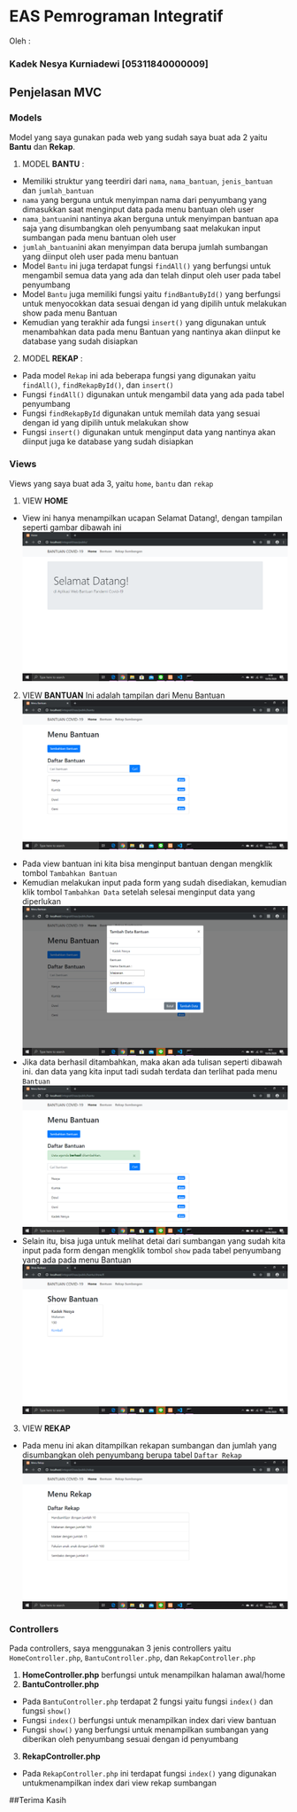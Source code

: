 # EAS Pemrograman Integratif
Oleh :
### Kadek Nesya Kurniadewi [05311840000009]

## Penjelasan MVC 
### Models
Model yang saya gunakan pada web yang sudah saya buat ada 2 yaitu **Bantu** dan **Rekap**. 
1. MODEL **BANTU** :
- Memiliki struktur yang teerdiri dari `nama`, `nama_bantuan`, `jenis_bantuan` dan `jumlah_bantuan`
- `nama` yang berguna untuk menyimpan nama dari penyumbang yang dimasukkan saat menginput data pada menu bantuan oleh user
- `nama_bantuan`ini nantinya akan berguna untuk menyimpan bantuan apa saja yang disumbangkan oleh penyumbang saat melakukan input sumbangan pada menu bantuan oleh user
- `jumlah_bantuan`ini akan menyimpan data berupa jumlah sumbangan yang diinput oleh user pada menu bantuan
- Model `Bantu` ini juga terdapat fungsi `findAll()` yang berfungsi untuk mengambil semua data yang ada dan telah dinput oleh user pada tabel penyumbang
- Model `Bantu` juga memiliki fungsi yaitu `findBantuById()` yang berfungsi untuk menyocokkan data sesuai dengan id yang dipilih untuk melakukan show pada menu Bantuan
- Kemudian yang terakhir ada fungsi `insert()` yang digunakan untuk menambahkan data pada menu Bantuan yang nantinya akan diinput ke database yang sudah disiapkan

2. MODEL **REKAP** :
- Pada model `Rekap` ini ada beberapa fungsi yang digunakan yaitu `findAll()`, `findRekapById()`, dan `insert()`
- Fungsi `findAll()` digunakan untuk mengambil data yang ada pada tabel penyumbang
- Fungsi `findRekapById` digunakan untuk memilah data yang sesuai dengan id yang dipilih untuk melakukan show
- Fungsi `insert()` digunakan untuk menginput data yang nantinya akan diinput juga ke database yang sudah disiapkan

### Views
Views yang saya buat ada 3, yaitu `home`, `bantu` dan `rekap`
1. VIEW **HOME**
- View ini hanya menampilkan ucapan Selamat Datang!, dengan tampilan seperti gambar dibawah ini 
![](img/home.png)

2. VIEW  **BANTUAN**
Ini adalah tampilan dari Menu Bantuan
![](img/bantuan.png)
- Pada view bantuan ini kita bisa menginput bantuan dengan mengklik tombol `Tambahkan Bantuan`
- Kemudian melakukan input pada form yang sudah disediakan, kemudian klik tombol `Tambahkan Data` setelah selesai menginput data yang diperlukan
![](img/tambah.png)
- Jika data berhasil ditambahkan, maka akan ada tulisan seperti dibawah ini. dan data yang kita input tadi sudah terdata dan terlihat pada menu `Bantuan`
![](img/berhasil.png)
- Selain itu, bisa juga untuk melihat detai dari sumbangan yang sudah kita input pada form dengan mengklik tombol `show` pada tabel penyumbang yang ada pada menu Bantuan
![](img/show.png)

3. VIEW **REKAP**
- Pada menu ini akan ditampilkan rekapan sumbangan dan jumlah yang disumbangkan oleh penyumbang berupa tabel `Daftar Rekap`
![](img/rekap.png)

### Controllers
Pada controllers, saya menggunakan 3 jenis controllers yaitu `HomeController.php`, `BantuController.php`, dan `RekapController.php`
1. **HomeController.php** berfungsi untuk menampilkan halaman awal/home
2. **BantuController.php**
- Pada `BantuController.php` terdapat 2 fungsi yaitu fungsi `index()` dan fungsi `show()`
- Fungsi `index()` berfungsi untuk menampilkan index dari view bantuan
- Fungsi `show()` yang berfungsi untuk menampilkan sumbangan yang diberikan oleh penyumbang sesuai dengan id penyumbang
3. **RekapController.php**
- Pada `RekapController.php` ini terdapat fungsi `index()` yang digunakan untukmenampilkan index dari view rekap sumbangan

##Terima Kasih
